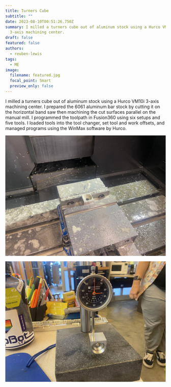 ```yaml
---
title: Turners Cube
subtitle: ""
date: 2023-08-10T00:51:26.750Z
summary: I milled a turners cube out of aluminum stock using a Hurco VM10i
  3-axis machining center.
draft: false
featured: false
authors:
  - reuben-lewis
tags:
  - ME
image:
  filename: featured.jpg
  focal_point: Smart
  preview_only: false
---
```

I milled a turners cube out of aluminum stock using a Hurco VM10i 3-axis machining center. I prepared the 6061 aluminum bar stock by cutting it on the horizontal band saw then machining the cut surfaces parallel on the manual mill. I programmed the toolpath in Fusion360 using six setups and five tools. I loaded tools into the tool changer, set tool and work offsets, and managed programs using the WinMax software by Hurco.

![](cube_in_vice.jpg)

![](cube_inspection.jpg)
